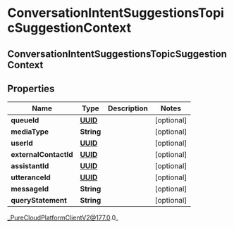 # ConversationIntentSuggestionsTopicSuggestionContext

## ConversationIntentSuggestionsTopicSuggestionContext

## Properties

|Name | Type | Description | Notes|
|------------ | ------------- | ------------- | -------------|
| **queueId** | [**UUID**](UUID) |  | [optional] |
| **mediaType** | **String** |  | [optional] |
| **userId** | [**UUID**](UUID) |  | [optional] |
| **externalContactId** | [**UUID**](UUID) |  | [optional] |
| **assistantId** | [**UUID**](UUID) |  | [optional] |
| **utteranceId** | [**UUID**](UUID) |  | [optional] |
| **messageId** | **String** |  | [optional] |
| **queryStatement** | **String** |  | [optional] |



_PureCloudPlatformClientV2@177.0.0_

